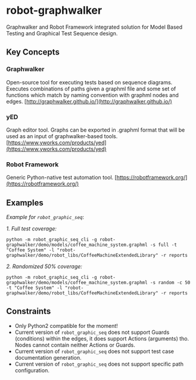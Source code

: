 # robot-graphwalker
Graphwalker and Robot Framework integrated solution for Model Based Testing and Graphical Test Sequence design.

## Key Concepts

### Graphwalker
Open-source tool for executing tests based on sequence diagrams. Executes combinations of paths given a graphml file
and some set of functions which match by naming convention with graphml nodes and edges. [http://graphwalker.github.io/](http://graphwalker.github.io/)

### yED
Graph editor tool. Graphs can be exported in .graphml format that will be used as an input of graphwalker-based tools. [https://www.yworks.com/products/yed](https://www.yworks.com/products/yed)

### Robot Framework
Generic Python-native test automation tool. [https://robotframework.org/](https://robotframework.org/)

## Examples

_Example for `robot_graphic_seq`_:

_1.  Full test coverage:_
```
python -m robot_graphic_seq_cli -g robot-graphwalker/demo/models/coffee_machine_system.graphml -s full -t "Coffee System" -l "robot-graphwalker/demo/robot_libs/CoffeeMachineExtendedLibrary" -r reports
```

_2.  Randomized 50% coverage:_
```
python -m robot_graphic_seq_cli -g robot-graphwalker/demo/models/coffee_machine_system.graphml -s random -c 50 -t "Coffee System" -l "robot-graphwalker/demo/robot_libs/CoffeeMachineExtendedLibrary" -r reports
```

## Constraints
* Only Python2 compatible for the moment!
* Current version of `robot_graphic_seq` does not support Guards (conditions) within the edges, it does support Actions 
(arguments) tho. Nodes cannot contain neither Actions or Guards.
* Current version of `robot_graphic_seq` does not support test case documentation generation.
* Current version of `robot_graphic_seq` does not support specific path configuration.



